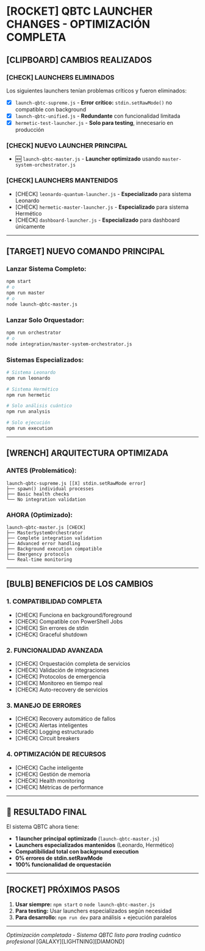 # [ROCKET] QBTC LAUNCHER CHANGES - OPTIMIZACIÓN COMPLETA

## [CLIPBOARD] **CAMBIOS REALIZADOS**

### **[CHECK] LAUNCHERS ELIMINADOS**
Los siguientes launchers tenían problemas críticos y fueron eliminados:

- [X] `launch-qbtc-supreme.js` - **Error crítico:** `stdin.setRawMode()` no compatible con background
- [X] `launch-qbtc-unified.js` - **Redundante** con funcionalidad limitada
- [X] `hermetic-test-launcher.js` - **Solo para testing**, innecesario en producción

### **[CHECK] NUEVO LAUNCHER PRINCIPAL**
- 🆕 `launch-qbtc-master.js` - **Launcher optimizado** usando `master-system-orchestrator.js`

### **[CHECK] LAUNCHERS MANTENIDOS**
- [CHECK] `leonardo-quantum-launcher.js` - **Especializado** para sistema Leonardo
- [CHECK] `hermetic-master-launcher.js` - **Especializado** para sistema Hermético
- [CHECK] `dashboard-launcher.js` - **Especializado** para dashboard únicamente

---

## [TARGET] **NUEVO COMANDO PRINCIPAL**

### **Lanzar Sistema Completo:**
```bash
npm start
# o
npm run master
# o
node launch-qbtc-master.js
```

### **Lanzar Solo Orquestador:**
```bash
npm run orchestrator
# o
node integration/master-system-orchestrator.js
```

### **Sistemas Especializados:**
```bash
# Sistema Leonardo
npm run leonardo

# Sistema Hermético
npm run hermetic

# Solo análisis cuántico
npm run analysis

# Solo ejecución
npm run execution
```

---

## [WRENCH] **ARQUITECTURA OPTIMIZADA**

### **ANTES (Problemático):**
```
launch-qbtc-supreme.js [[X] stdin.setRawMode error]
├── spawn() individual processes
├── Basic health checks
└── No integration validation
```

### **AHORA (Optimizado):**
```
launch-qbtc-master.js [CHECK]
├── MasterSystemOrchestrator
├── Complete integration validation
├── Advanced error handling
├── Background execution compatible
├── Emergency protocols
└── Real-time monitoring
```

---

## [BULB] **BENEFICIOS DE LOS CAMBIOS**

### **1. COMPATIBILIDAD COMPLETA**
- [CHECK] Funciona en background/foreground
- [CHECK] Compatible con PowerShell Jobs
- [CHECK] Sin errores de stdin
- [CHECK] Graceful shutdown

### **2. FUNCIONALIDAD AVANZADA**
- [CHECK] Orquestación completa de servicios
- [CHECK] Validación de integraciones
- [CHECK] Protocolos de emergencia
- [CHECK] Monitoreo en tiempo real
- [CHECK] Auto-recovery de servicios

### **3. MANEJO DE ERRORES**
- [CHECK] Recovery automático de fallos
- [CHECK] Alertas inteligentes
- [CHECK] Logging estructurado
- [CHECK] Circuit breakers

### **4. OPTIMIZACIÓN DE RECURSOS**
- [CHECK] Cache inteligente
- [CHECK] Gestión de memoria
- [CHECK] Health monitoring
- [CHECK] Métricas de performance

---

## 🎊 **RESULTADO FINAL**

El sistema QBTC ahora tiene:
- **1 launcher principal optimizado** (`launch-qbtc-master.js`)
- **Launchers especializados mantenidos** (Leonardo, Hermético)
- **Compatibilidad total con background execution**
- **0% errores de stdin.setRawMode**
- **100% funcionalidad de orquestación**

---

## [ROCKET] **PRÓXIMOS PASOS**

1. **Usar siempre:** `npm start` o `node launch-qbtc-master.js`
2. **Para testing:** Usar launchers especializados según necesidad
3. **Para desarrollo:** `npm run dev` para análisis + ejecución paralelos

---

*Optimización completada - Sistema QBTC listo para trading cuántico profesional* [GALAXY][LIGHTNING][DIAMOND]
